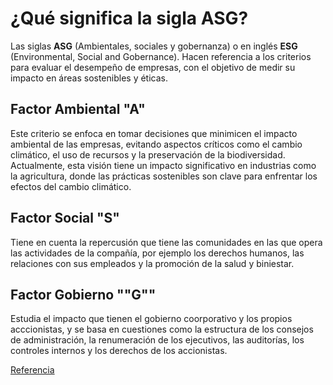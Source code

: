 # ¿Qué significa la sigla ASG?

Las siglas **ASG** (Ambientales, sociales y gobernanza) o en inglés **ESG** (Environmental, Social and Gobernance). Hacen referencia a los criterios para evaluar el desempeño de empresas, con el objetivo de medir su impacto en áreas sostenibles y éticas. 

## Factor Ambiental "A" 

Este criterio se enfoca en tomar decisiones que minimicen el impacto ambiental de las empresas, evitando aspectos críticos como el cambio climático, el uso de recursos y la preservación de la biodiversidad. Actualmente, esta visión tiene un impacto significativo en industrias como la agricultura, donde las prácticas sostenibles son clave para enfrentar los efectos del cambio climático.

## Factor Social "S" 

Tiene en cuenta la repercusión que tiene las comunidades en las que opera las actividades de la compañía, por ejemplo los derechos humanos, las relaciones con sus empleados y la promoción de la salud y biniestar.

## Factor Gobierno ""G""

Estudia el impacto que tienen el gobierno coorporativo y los propios acccionistas, y se basa en cuestiones como la estructura de los consejos de administración, la renumeración de los ejecutivos, las auditorías, los controles internos y los derechos de los accionistas.

[Referencia](https://www.santander.com/es/stories/que-son-las-finanzas-sostenibles-o-asg)
